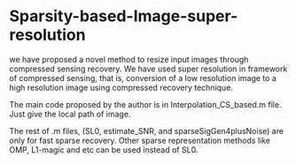 # Sparsity-based-Image-super-resolution
we have proposed a novel method to resize input images through compressed sensing recovery. We have used super resolution in framework of compressed sensing, that is, conversion of a low resolution image to a high resolution image using compressed recovery technique.



The main code proposed by the author is in Interpolation_CS_based.m file. Just give the local path of image.

The rest of .m files, (SL0, estimate_SNR, and sparseSigGen4plusNoise) are only for fast sparse recovery. Other sparse representation methods like OMP, L1-magic and etc can be used instead of SL0. 
